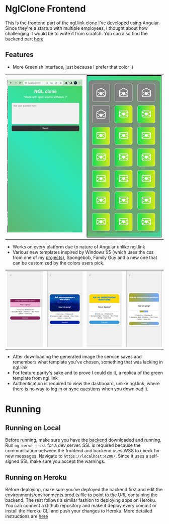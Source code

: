 # NglClone Frontend
This is the frontend part of the ngl.link clone I've developed using Angular. Since they're a startup with multiple employees, I thought about how challenging it would be to write it from scratch. You can also find the backend part [here](https://github.com/egeulk/ngl-clone-backend)

## Features
- More Greenish interface, just because I prefer that color :)

<table>
  <tr>
    <td><img src="readme-images/asking.png" alt="asking questions screen" width="500"></td>
    <td><img src="readme-images/questionslist.png" alt="questions list screen" width="500"></td>
  </tr>
</table>

- Works on every platform due to nature of Angular unlike ngl.link
- Various new templates inspired by Windows 95 (which uses the css from one of my [projects](https://github.com/egeulk/angular-windows-95-pink)), Spongebob, Family Guy and a new one that can be customized by the colors users pick.

<table>
  <tr>
    <td><img src="readme-images/templateTwo.png" alt="Windows 95"></td>
    <td><img src="readme-images/templateThree.png" alt="Spongebob Template"></td>
    <td><img src="readme-images/templateOne.png" alt="Family Guy"></td>
    <td><img src="readme-images/templateFour.png" alt="Rainbow Template"></td>
  </tr>
</table>

- After downloading the generated image the service saves and remembers what template you've chosen, something that was lacking in ngl.link
- For feature parity's sake and to prove I could do it, a replica of the green template from ngl.link
- Authentication is required to view the dashboard, unlike ngl.link, where there is no way to log in or sync questions when you download it.

# Running

## Running on Local

Before running, make sure you have the [backend](https://github.com/egeulk/ngl-clone-backend) downloaded and running.
Run `ng serve --ssl` for a dev server. SSL is required because the communication between the frontend and backend uses WSS to check for new messages.  Navigate to `https://localhost:4200/`. Since it uses a self-signed SSL make sure you accept the warnings.

## Running on Heroku

Before deploying, make sure you've deployed the backend first and edit the environments/environments.prod.ts file to point to the URL containing the backend. The rest follows a similar fashion to deploying apps on Heroku. You can connect a Github repository and make it deploy every commit or install the Heroku CLI and push your changes to Heroku. More detailed instructions are [here](https://devcenter.heroku.com/articles/git)
